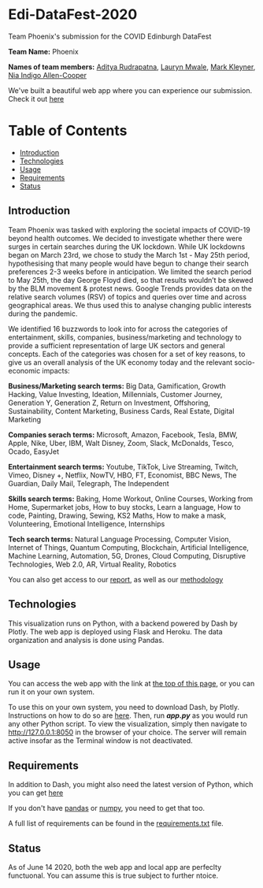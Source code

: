 # Edi-DataFest-2020
Team Phoenix's submission for the COVID Edinburgh DataFest

**Team Name:** Phoenix 

**Names of team members:** [Aditya Rudrapatna](https://www.linkedin.com/in/aditya-r-0ab3b277/), [Lauryn Mwale](https://www.linkedin.com/in/lauryn-mwale-959889182/), [Mark Kleyner](https://www.linkedin.com/in/markkleyner/), [Nia Indigo Allen-Cooper](https://www.linkedin.com/in/nia-allen-cooper/)

We've built a beautiful web app where you can experience our submission. Check it out [here](https://phoenix-datafest.herokuapp.com)

# Table of Contents
* [Introduction](https://github.com/aditya101099/Edi-DataFest-2020#introduction)
* [Technologies](https://github.com/aditya101099/Edi-DataFest-2020#technologies)
* [Usage](https://github.com/aditya101099/Edi-DataFest-2020#usage)
* [Requirements](https://github.com/aditya101099/Edi-DataFest-2020#requirements)
* [Status](https://github.com/aditya101099/Edi-DataFest-2020#status)


## Introduction
Team Phoenix was tasked with exploring the societal impacts of COVID-19 beyond health outcomes. We decided to investigate whether there were surges in certain searches during the UK lockdown. While UK lockdowns began on March 23rd, we chose to study the March 1st - May 25th period, hypothesising that many people would have begun to change their search preferences 2-3 weeks before in anticipation. We limited the search period to May 25th, the day George Floyd died, so that results wouldn’t be skewed by the BLM movement & protest news. Google Trends provides data on the relative search volumes (RSV) of topics and queries over time and across geographical areas. We thus used this to analyse changing public interests during the pandemic. 

We identified 16 buzzwords to look into for across the categories of entertainment, skills, companies, business/marketing and technology to provide a sufficient representation of large UK sectors and general concepts. Each of the categories was chosen for a set of key reasons, to give us an overall analysis of the UK economy today and the relevant socio-economic impacts:

**Business/Marketing search terms:** Big Data, Gamification, Growth Hacking, Value Investing, Ideation, Millennials, Customer Journey, Generation Y, Generation Z, Return on Investment, Offshoring, Sustainability, Content Marketing, Business Cards, Real Estate, Digital Marketing

**Companies serach terms:** Microsoft, Amazon, Facebook, Tesla, BMW, Apple, Nike, Uber, IBM, Walt Disney, Zoom, Slack, McDonalds, Tesco, Ocado, EasyJet

**Entertainment search terms:** Youtube, TikTok, Live Streaming, Twitch, Vimeo, Disney +, Netflix, NowTV, HBO, FT, Economist, BBC News, The Guardian, Daily Mail, Telegraph, The Independent

**Skills search terms:** Baking, Home Workout, Online Courses, Working from Home, Supermarket jobs, How to buy stocks, Learn a language, How to code, Painting, Drawing, Sewing, KS2 Maths, How to make a mask, Volunteering, Emotional Intelligence, Internships

**Tech search terms:** Natural Language Processing, Computer Vision, Internet of Things, Quantum Computing, Blockchain, Artificial Intelligence, Machine Learning, Automation, 5G, Drones, Cloud Computing, Disruptive Technologies, Web 2.0, AR, Virtual Reality, Robotics

You can also get access to our [report](https://drive.google.com/file/d/1naFgk1-DI_3NmTkHEmq1-RDZ1NkmiMqV/view), as well as our [methodology](https://drive.google.com/file/d/1PS2Z9xrk1Bns6eTOfWXdvwUWZsUv6Ndy/view)

## Technologies

This visualization runs on Python, with a backend powered by Dash by Plotly. The web app is deployed using Flask and Heroku. The data organization and analysis is done using Pandas. 

## Usage

You can access the web app with the link at [the top of this page](https://github.com/aditya101099/Edi-DataFest-2020#edi-datafest-2020), or you can run it on your own system. 

To use this on your own system, you need to download Dash, by Plotly. Instructions on how to do so are [here](https://dash.plotly.com/installation). Then, run ___app.py___ as you would run any other Python script. To view the visualization, simply then navigate to http://127.0.0.1:8050 in the browser of your choice. The server will remain active insofar as the Terminal window is not deactivated.

## Requirements

In addition to Dash, you might also need the latest version of Python, which you can get [here](https://www.python.org/downloads/)

If you don't have [pandas](https://pandas.pydata.org/pandas-docs/stable/getting_started/install.html) or [numpy](https://scipy.org/install.html), you need to get that too.

A full list of requirements can be found in the [requirements.txt](https://github.com/aditya101099/Edi-DataFest-2020/blob/master/requirements.txt) file.

## Status

As of June 14 2020, both the web app and local app are perfeclty functuonal. You can assume this is true subject to further ntoice. 